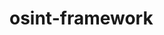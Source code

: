 # osint-framework
<section>
    <!--
        <meta http-equiv="Content-Type" content="text/html;charset=utf-8"/>
    -->
    <link type="text/css" rel="stylesheet" href="https://7pub.github.io/_site//style/caliweb/framework/css/arf.css" />
    <script src="https://7pub.github.io/_site/scripts/caliweb/framework/d3.v3.min.js" type="text/javascript"></script>
    <div id="body">
        <div id="header">
        <script src="https://7pub.github.io/_site/scripts/caliweb/framework/arf.js" type="text/javascript"></script>
        </div>
    </div>
</section>
